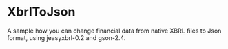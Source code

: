 # XbrlToJson

A sample how you can change financial data from native XBRL files to Json format, using jeasyxbrl-0.2 and gson-2.4.
